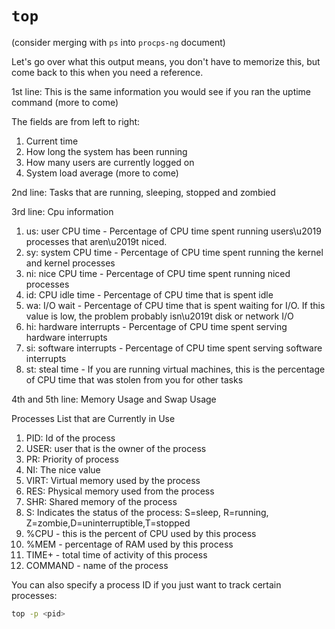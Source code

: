 # `top`

(consider merging with `ps` into `procps-ng` document)

Let's go over what this output means, you don't have to memorize this, but come
back to this when you need a reference.

1st line: This is the same information you would see if you ran the uptime
command (more to come)

The fields are from left to right:

1. Current time
2. How long the system has been running
3. How many users are currently logged on
4. System load average (more to come)

2nd line: Tasks that are running, sleeping, stopped and zombied

3rd line: Cpu information

1. us: user CPU time - Percentage of CPU time spent running users\u2019
   processes that aren\u2019t niced.
2. sy: system CPU time - Percentage of CPU time spent running the kernel and
   kernel processes
3. ni: nice CPU time - Percentage of CPU time spent running niced processes
4. id: CPU idle time - Percentage of CPU time that is spent idle
5. wa: I/O wait - Percentage of CPU time that is spent waiting for I/O. If this
   value is low, the problem probably isn\u2019t disk or network I/O
6. hi: hardware interrupts - Percentage of CPU time spent serving hardware
   interrupts
7. si: software interrupts - Percentage of CPU time spent serving software
   interrupts
8. st: steal time - If you are running virtual machines, this is the percentage
   of CPU time that was stolen from you for other tasks

4th and 5th line: Memory Usage and Swap Usage

Processes List that are Currently in Use

1. PID: Id of the process
2. USER: user that is the owner of the process
3. PR: Priority of process
4. NI: The nice value
5. VIRT: Virtual memory used by the process
6. RES: Physical memory used from the process
7. SHR: Shared memory of the process
8. S: Indicates the status of the process: S=sleep, R=running,
   Z=zombie,D=uninterruptible,T=stopped
9. %CPU - this is the percent of CPU used by this process
10. %MEM - percentage of RAM used by this process
11. TIME+ - total time of activity of this process
12. COMMAND - name of the process

You can also specify a process ID if you just want to track certain processes:

```sh
top -p <pid>
```
